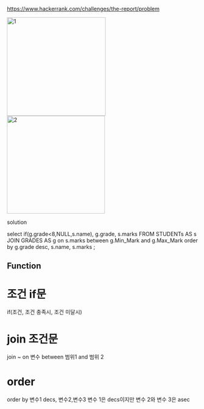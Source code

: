 https://www.hackerrank.com/challenges/the-report/problem

<img width="259" alt="1" src="https://user-images.githubusercontent.com/78076248/115391155-6f2e0d00-a1df-11eb-9969-e8fea550df3c.PNG">

<img width="257" alt="2" src="https://user-images.githubusercontent.com/78076248/115391165-71906700-a1df-11eb-9013-36bf93713153.PNG">

solution

select if(g.grade<8,NULL,s.name), g.grade,  s.marks
FROM STUDENTs AS s
JOIN GRADES AS g
on s.marks between g.Min_Mark and g.Max_Mark
order by g.grade desc, s.name, s.marks
;

## Function

# 조건 if문
if(조건, 조건 충족시, 조건 미달시)

# join 조건문
join ~ on 변수 between 범위1 and 범위 2

# order
order by 변수1 decs, 변수2,변수3
변수 1은 decs이지만 변수 2와 변수 3은 asec

